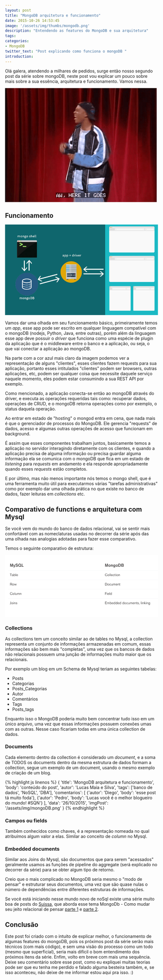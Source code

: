 ```yaml
---
layout: post
title: "MongoDB arquitetura e funcionamento"
date: 2015-10-26 14:53:45
image: '/assets/img/thumbs/mongodb.png'
description: "Entendendo as features do MongoDB e sua arquitetura"
tags:
categories:
- MongoDB
twitter_text: "Post explicando como funciona o mongoDB "
introduction:
---
```


Olá galera, atendendo a milhares de pedidos, surge então nosso segundo post da série sobre mongoDB, neste post vou explicar um pouco sobre mais sobre a sua essência, arquitetura e funcionamento. Vamos nessa.

![Vamo nessa](/assets/img/posts/serie-mongo-db/vamonessa.gif)

## Funcionamento

![funcionamento do mongoDB](/assets/img/posts/serie-mongo-db/mongoDBschema.jpg)

Vamos dar uma olhada em seu funcionamento básico, primeiramente temos um *app*, esse app pode ser escrito em qualquer linguagem compatível com o mongoDB (nodejs, Python, Java, entre outras), porém além da linguagem esse app deve possuir o *driver* que funciona como uma espécie de plugin da aplicação que é o middleware entre o banco e a aplicação, ou seja, o que vai conectar a aplicação ao mongoDB.

Na parte com a cor azul mais claro da imagem podemos ver a representação de alguns "clientes", esses clientes fazem requests para sua aplicação, portanto esses intitulados "clientes" podem ser browsers, outras aplicações, etc, podem ser qualquer coisa que necessite daquele serviço naquele momento, eles podem estar consumindo a sua REST API por exemplo.

Como mencionado, a aplicação conecta-se então ao mongoDB através do driver, e executa as operações requeridas tais como: recuperar dados, operações de CRUD, e o mongoDB retorna operações como por exemplo, o status daquela operação.

Ao entrar em estado de "hosting" o mongod entra em cena, que nada mais é que o gerenciador de processos do MongoDB. Ele gerencia "requests" de dados, acesso e algumas outras operações de acesso que funcionam em background.

É assim que esses componentes trabalham juntos, basicamente temos a aplicação no servidor interagindo diretamente com os clientes, e quando a aplicação precisa de alguma informação ou precisa guardar alguma informação ela  se comunica com o mongoDB que fica em um estado de *listening* para *requests* em andamento e ela responde apropriadamente quando esses *requests* estão completos.

E por último, mas não menos importante nós temos o mongo shell, que é uma ferramenta muito útil para executarmos várias "tarefas administrativas" como por exemplo dar uma olhada prática no que existe no banco de dados, fazer leituras em *collections* etc.

## Comparativo de functions e arquitetura com Mysql

Se você vem do mundo do banco de dados relacional, vai se sentir mais confortável com as nomeclaturas usadas no decorrer da série após das uma olhada nas analogias adotadas para fazer esse comparativo.

Temos o seguinte comparativo de estrutura:

![Comparativo de estrutura](/assets/img/posts/serie-mongo-db/structure.png)

### Collections

As collections tem um conceito similar ao de tables no Mysql, a collection representa um conjunto de informações armazenadas em comum, essas informações são bem mais "completas", uma vez que os bancos de dados não relacionais possuem uma junção de informações muito maior que os relacionais.

Por exemplo um blog em um Schema de Mysql teriam as seguintes tabelas:

* Posts
* Categorias
* Posts_Categorias
* Autor
* Comentários
* Tags
* Posts_tags

Enquanto isso o MongoDB poderia muito bem concentrar tudo isso em um único arquivo, uma vez que essas informações possuem conexões umas com as outras. Nesse caso ficariam todas em uma única collection de dados.

### Documents

Cada elemento dentro da collection é considerado um *document*, e a soma de TODOS os documents dentro da mesma estrutura de dados formam a collection, segue um exemplo de um document, usando o mesmo exemplo de criação de um blog.

{% highlight js linenos %}
{
	'title': 'MongoDB arquitetura e funcionamento',
	'body': 'conteúdo do post',
	'autor': 'Lucas Maia e Silva',
	'tags': ['banco de dados', 'NoSQL', 'DBA'],
	'comentarios': [
		{'autor': 'Diego', 'body': 'esse post tá muito foda'},
		{'autor': 'Pedro', 'body': 'Lucas você é o melhor blogueiro do mundo! #SQN'}
	],
	'data': '26/10/2015',
	'imgPost': '/assets/img/mongoDB.png'
}
{% endhighlight %}

### Campos ou fields

Também conhecidos como chaves, é a representação nomeada no qual atribuímos algum valor a elas. Similar ao conceito de *column* no Mysql.

### Embedded documents

Similar aos Joins do Mysql, são documentos que para serem "acessados" geralmente usamos as funções de pipeline do aggregate (será explicado no decorrer da série) para se obter algum tipo de retorno.

Creio que o mais complicado no MongoDB seria mesmo o "modo de pensar" e estruturar seus documentos, uma vez que são quase nulas o número de dependências entre diferentes estruturas de informações.

Se você está iniciando nesse mundo novo de noSql existe uma série muito boa de posts do [Suissa](https://twitter.com/osuissa), que aborda esse tema MongoDb - Como mudar seu jeito relacional de pensar [parte 1](http://nomadev.com.br/mongodb-como-mudar-seu-jeito-relacional-de-pensar/) e [parte 2](http://nomadev.com.br/mongodb-como-mudar-seu-jeito-relacional-de-pensar-parte-2/).

## Conclusão

Este post foi criado com o intuito de explicar melhor, o funcionamento de algumas features do mongoDB, pois os próximos post da série serão mais técnicos (com mais código), e sem uma visão do processo como um todo (mesmo que superficial), seria mais difícil o bom entendimento dos próximos itens da série. Enfim, volto em breve com mais uma sequência. Deixe seu comentário sobre esse post, como eu expliquei muitas teorias pode ser que eu tenha me perdido e falado alguma besteira também, e, se isso aconteceu, não deixe de me informar estou aqui pra isso. :)